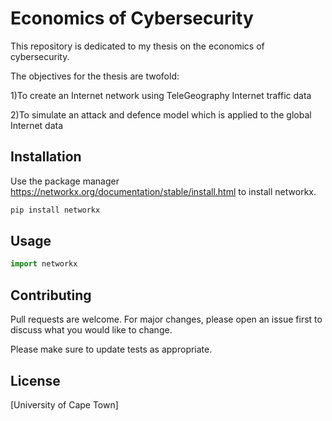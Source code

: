 # Economics of Cybersecurity

This repository is dedicated to my thesis on the economics of cybersecurity. 

The objectives for the thesis are twofold:

1)To create an Internet network using TeleGeography Internet traffic data

2)To simulate an attack and defence model which is applied to the global Internet data

## Installation

Use the package manager https://networkx.org/documentation/stable/install.html to install networkx.

```bash
pip install networkx
```

## Usage

```python
import networkx

```

## Contributing
Pull requests are welcome. For major changes, please open an issue first to discuss what you would like to change.

Please make sure to update tests as appropriate.

## License
[University of Cape Town]
